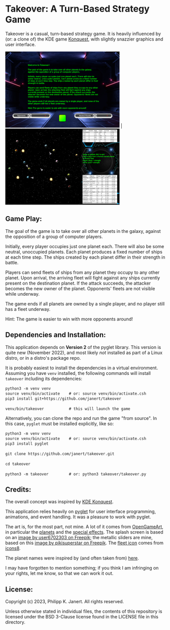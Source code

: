 
# Takeover: A Turn-Based Strategy Game

Takeover is a casual, turn-based strategy game. It is heavily influenced 
by (or: a clone of) the KDE game [Konquest](https://apps.kde.org/konquest/),
with slightly snazzier graphics and user interface.

![Splash screen](imgs/splash-360x240.png) | ![Game screenshot](imgs/game-360x240.png)


## Game Play:

The goal of the game is to take over all other planets in the galaxy, 
against the opposition of a group of computer players.

Initially, every player occupies just one planet each. There will also
be some neutral, unoccupied planets. Each planet produces a fixed
number of ships at each time step. The ships created by each planet
differ in their strength in battle.

Players can send fleets of ships from any planet they occupy to any
other planet. Upon arrival, the arriving fleet will fight against any
ships currently present on the destination planet. If the attack
succeeds, the attacker becomes the new owner of the planet. Opponents'
fleets are not visible while underway.

The game ends if all planets are owned by a single player, and no
player still has a fleet underway.

Hint: The game is easier to win with more opponents around!


## Dependencies and Installation:

This application depends on **Version 2** of the pyglet library.
This version is quite new (November 2022), and most likely _not_
installed as part of a Linux distro, or in a distro's package repo.

It is probably easiest to install the dependencies in a virtual
environment. Assuming you have `venv` installed, the following
commands will install `takeover` including its dependencies:

```
python3 -m venv venv
source venv/bin/activate    # or: source venv/bin/activate.csh
pip3 install git+https://github.com/janert/takeover

venv/bin/takeover           # this will launch the game
```

Alternatively, you can clone the repo and run the game "from source".
In this case, `pyglet` must be installed explicitly, like so:

```
python3 -m venv venv
source venv/bin/activate    # or: source venv/bin/activate.csh
pip3 install pyglet

git clone https://github.com/janert/takeover.git

cd takeover

python3 -m takeover         # or: python3 takeover/takeover.py
```


## Credits:

The overall concept was inspired by 
[KDE Konquest](https://apps.kde.org/konquest/).

This application relies heavily on [pyglet](https://github.com/pyglet/pyglet) 
for user interface programming, animations, and event handling. It was
a pleasure to work with pyglet.

The art is, for the most part, not mine. A lot of it comes from 
[OpenGameArt](https://opengameart.org/), in particular the 
[planets](https://opengameart.org/content/20-planet-sprites)
and the [special effects](https://opengameart.org/content/sci-fi-effects).
The splash screen is based on an
[image by user6702303 on Freepik](https://www.freepik.com/free-photo/empty-dark-room-modern-futuristic-sci-fi-background-3d-illustration_21835246.htm#query=empty%20dark%20room%20modern%20futuristic%20background%20sci-fi%203d&position=38&from_view=search&track=ais); the metallic sliders are mine, based on this
[image by pikisuperstar on Freepik](https://www.freepik.com/free-vector/gradient-colored-sliders-collection_21075441.htm#query=21075441&position=0&from_view=search). The [fleet icon](https://icons8.com/icon/Z6KWxqEnwBEq/viper-mark-2)
comes from [icons8](https://icons8.com/).

The planet names were inspired by (and often taken from) 
[here](https://letsmakeagame.net/planet-name-ideas/). 

I may have forgotten to mention something; if you think I am 
infringing on your rights, let me know, so that we can work it
out.


## License:

Copyright (c) 2023, Philipp K. Janert. 
All rights reserved.

Unless otherwise stated in individual files, the contents of this 
repository is licensed under the BSD 3-Clause license found in the
LICENSE file in this directory. 
